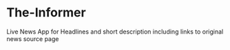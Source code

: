 # The-Informer
Live News App for Headlines and short description including links to original news source page
